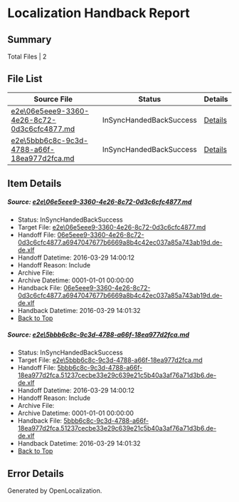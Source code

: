 # <a name='report-top'></a> Localization Handback Report

## Summary
 Total Files | 2

## File List
 Source File | Status | Details 
 ----------- | ------ | ------- 
 [e2e\06e5eee9-3360-4e26-8c72-0d3c6cfc4877.md](https://github.com/OpenLocalizationTest/oltest/blob/7c8646610d3ae744fb110a96d09ef20823f7252b/e2e/06e5eee9-3360-4e26-8c72-0d3c6cfc4877.md) | InSyncHandedBackSuccess | [Details](#2ddde6d5ad469982286f2f220193a0ac027749e71)
 [e2e\5bbb6c8c-9c3d-4788-a66f-18ea977d2fca.md](https://github.com/OpenLocalizationTest/oltest/blob/7c8646610d3ae744fb110a96d09ef20823f7252b/e2e/5bbb6c8c-9c3d-4788-a66f-18ea977d2fca.md) | InSyncHandedBackSuccess | [Details](#251d90d13d4b9214797fd45e5d2e5ddf750b6e442)

## Item Details
##### <a name='2ddde6d5ad469982286f2f220193a0ac027749e71'></a> Source: [e2e\06e5eee9-3360-4e26-8c72-0d3c6cfc4877.md](https://github.com/OpenLocalizationTest/oltest/blob/7c8646610d3ae744fb110a96d09ef20823f7252b/e2e/06e5eee9-3360-4e26-8c72-0d3c6cfc4877.md)
* Status: InSyncHandedBackSuccess
* Target File: [e2e\06e5eee9-3360-4e26-8c72-0d3c6cfc4877.md](https://github.com/OpenLocalizationTestOrg/oltest.de-de/blob/2069f1995d918659dc62bdb3b6b736bde6f83c95/e2e/06e5eee9-3360-4e26-8c72-0d3c6cfc4877.md)
* Handoff File: [06e5eee9-3360-4e26-8c72-0d3c6cfc4877.a6947047677b6669a8b4c42ec037a85a743ab19d.de-de.xlf](https://github.com/OpenLocalizationTestOrg/olhandoff-e2e/blob/2e5f7d64f898612916f2ed1a2a65e3a0474122e5/ol-handoff/OpenLocalizationTestOrg/oltest.de-de/ci/ht/06e5eee9-3360-4e26-8c72-0d3c6cfc4877.a6947047677b6669a8b4c42ec037a85a743ab19d.de-de.xlf)
* Handoff Datetime: 2016-03-29 14:00:12
* Handoff Reason: Include
* Archive File: 
* Archive Datetime: 0001-01-01 00:00:00
* Handback File: [06e5eee9-3360-4e26-8c72-0d3c6cfc4877.a6947047677b6669a8b4c42ec037a85a743ab19d.de-de.xlf](https://github.com/OpenLocalizationTestOrg/olhandback-e2e/blob/1e4cd9a2bf8e6d86df2de17899d36b96f2f3b7a8/ol-handback/OpenLocalizationTestOrg/oltest.de-de/ci/ht/06e5eee9-3360-4e26-8c72-0d3c6cfc4877.a6947047677b6669a8b4c42ec037a85a743ab19d.de-de.xlf)
* Handback Datetime: 2016-03-29 14:01:32
* [Back to Top](#report-top)

##### <a name='251d90d13d4b9214797fd45e5d2e5ddf750b6e442'></a> Source: [e2e\5bbb6c8c-9c3d-4788-a66f-18ea977d2fca.md](https://github.com/OpenLocalizationTest/oltest/blob/7c8646610d3ae744fb110a96d09ef20823f7252b/e2e/5bbb6c8c-9c3d-4788-a66f-18ea977d2fca.md)
* Status: InSyncHandedBackSuccess
* Target File: [e2e\5bbb6c8c-9c3d-4788-a66f-18ea977d2fca.md](https://github.com/OpenLocalizationTestOrg/oltest.de-de/blob/2069f1995d918659dc62bdb3b6b736bde6f83c95/e2e/5bbb6c8c-9c3d-4788-a66f-18ea977d2fca.md)
* Handoff File: [5bbb6c8c-9c3d-4788-a66f-18ea977d2fca.51237cecbe33e29c639e21c5b40a3af76a71d3b6.de-de.xlf](https://github.com/OpenLocalizationTestOrg/olhandoff-e2e/blob/2e5f7d64f898612916f2ed1a2a65e3a0474122e5/ol-handoff/OpenLocalizationTestOrg/oltest.de-de/ci/ht/5bbb6c8c-9c3d-4788-a66f-18ea977d2fca.51237cecbe33e29c639e21c5b40a3af76a71d3b6.de-de.xlf)
* Handoff Datetime: 2016-03-29 14:00:12
* Handoff Reason: Include
* Archive File: 
* Archive Datetime: 0001-01-01 00:00:00
* Handback File: [5bbb6c8c-9c3d-4788-a66f-18ea977d2fca.51237cecbe33e29c639e21c5b40a3af76a71d3b6.de-de.xlf](https://github.com/OpenLocalizationTestOrg/olhandback-e2e/blob/1e4cd9a2bf8e6d86df2de17899d36b96f2f3b7a8/ol-handback/OpenLocalizationTestOrg/oltest.de-de/ci/ht/5bbb6c8c-9c3d-4788-a66f-18ea977d2fca.51237cecbe33e29c639e21c5b40a3af76a71d3b6.de-de.xlf)
* Handback Datetime: 2016-03-29 14:01:32
* [Back to Top](#report-top)


## Error Details

Generated by OpenLocalization.
